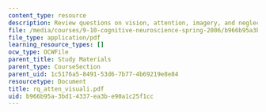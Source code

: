 ```yaml
---
content_type: resource
description: Review questions on vision, attention, imagery, and neglect.
file: /media/courses/9-10-cognitive-neuroscience-spring-2006/b966b95a3bd14337ea3be90a1c25f1cc_rq_atten_visuali.pdf
file_type: application/pdf
learning_resource_types: []
ocw_type: OCWFile
parent_title: Study Materials
parent_type: CourseSection
parent_uid: 1c5176a5-8491-53d6-7b77-4b69219e8e84
resourcetype: Document
title: rq_atten_visuali.pdf
uid: b966b95a-3bd1-4337-ea3b-e90a1c25f1cc
---
```

